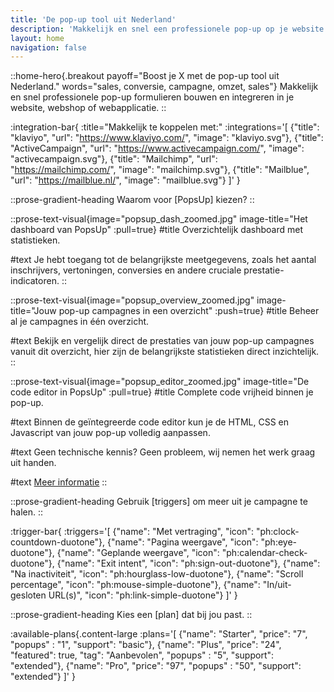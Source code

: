 ```yaml
---
title: 'De pop-up tool uit Nederland'
description: 'Makkelijk en snel een professionele pop-up op je website integreren'
layout: home
navigation: false
---
```


::home-hero{.breakout payoff="Boost je X met de pop-up tool uit Nederland." words="sales, conversie, campagne, omzet, sales"}
Makkelijk en snel professionele pop-up formulieren bouwen en integreren in je website, webshop of webapplicatie.
::

:integration-bar{
:title="Makkelijk te koppelen met:"
:integrations='[
{"title": "klaviyo", "url": "https://www.klaviyo.com/", "image": "klaviyo.svg"},
{"title": "ActiveCampaign", "url": "https://www.activecampaign.com/", "image": "activecampaign.svg"},
{"title": "Mailchimp", "url": "https://mailchimp.com/", "image": "mailchimp.svg"},
{"title": "Mailblue", "url": "https://mailblue.nl/", "image": "mailblue.svg"}
]'
}

::prose-gradient-heading
Waarom voor [PopsUp] kiezen?
::

::prose-text-visual{image="popsup_dash_zoomed.jpg" image-title="Het dashboard van PopsUp" :pull=true}
#title
Overzichtelijk dashboard met statistieken.

#text
Je hebt toegang tot de belangrijkste meetgegevens, zoals het aantal inschrijvers, vertoningen, conversies en andere cruciale prestatie-indicatoren.
::

::prose-text-visual{image="popsup_overview_zoomed.jpg" image-title="Jouw pop-up campagnes in een overzicht" :push=true}
#title
Beheer al je campagnes in één overzicht.

#text
Bekijk en vergelijk direct de prestaties van jouw pop-up campagnes vanuit dit overzicht, hier zijn de belangrijkste statistieken direct inzichtelijk.
::

::prose-text-visual{image="popsup_editor_zoomed.jpg" image-title="De code editor in PopsUp" :pull=true}
#title
Complete code vrijheid binnen je pop-up.

#text
Binnen de geïntegreerde code editor kun je de HTML, CSS en Javascript van jouw pop-up volledig aanpassen.

#text
Geen technische kennis? Geen probleem, wij nemen het werk graag uit handen.

#text
[Meer informatie](/popup-laten-maken)
::

::prose-gradient-heading
Gebruik [triggers] om meer uit je campagne te halen.
::

:trigger-bar{
:triggers='[
{"name": "Met vertraging", "icon": "ph:clock-countdown-duotone"},
{"name": "Pagina weergave", "icon": "ph:eye-duotone"},
{"name": "Geplande weergave", "icon": "ph:calendar-check-duotone"},
{"name": "Exit intent", "icon": "ph:sign-out-duotone"},
{"name": "Na inactiviteit", "icon": "ph:hourglass-low-duotone"},
{"name": "Scroll percentage", "icon": "ph:mouse-simple-duotone"},
{"name": "In/uit-gesloten URL(s)", "icon": "ph:link-simple-duotone"}
]'
}

::prose-gradient-heading
Kies een [plan] dat bij jou past.
::

:available-plans{.content-large
:plans='[
{"name": "Starter", "price": "7", "popups" : "1", "support": "basic"},
{"name": "Plus", "price": "24", "featured": true, "tag": "Aanbevolen", "popups" : "5", "support": "extended"},
{"name": "Pro", "price": "97", "popups" : "50", "support": "extended"}
]'
}
